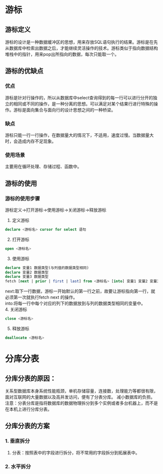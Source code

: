 # 游标
## 游标定义
游标的设计是一种数据缓冲区的思想，用来存放SQL语句执行的结果。游标是在先从数据库中检索出数据之后，才能继续灵活操作的技术。游标类似于指向数据结构堆栈中的指针，用来pop出所指向的数据，每次只能取一个。
## 游标的优缺点
### 优点
游标是针对行操作的，所以从数据库中select查询得到的每一行可以进行分开的独立的相同或不同的操作，是一种分离的思想。可以满足对某个结果行进行特殊的操作。游标是面向集合与面向行的设计思想之间的一种桥梁。
### 缺点 
游标只能一行一行操作，在数据量大的情况下，不适用，速度过慢。当数据量大时，会造成内存不足现象。
### 使用场景
主要用在循环处理、存储过程、函数中。
## 游标的使用
### 游标的使用步骤
游标定义->打开游标->使用游标->关闭游标->释放游标
1. 定义游标
```sql
declare <游标名> cursor for select 语句
```
2. 打开游标
```sql
open <游标名>
```
3. 使用游标
```sql
declare 变量1 数据类型(与列值的数据类型相同) 
declare 变量2 数据类型
declare 变量3 数据类型
fetch [next | prior | first | last] from <游标名> [into] 变量1 变量2 变量3
```
next:取下一行数据，游标一开始默认的第一行之前，故要让游标指向第一行，就必须第一次就执行fetch next 的操作。  
into:将每一行中每个对应的列下的数据放到与列的数据类型相同的变量中。    
4. 关闭游标
```sql
close <游标名>
```
5. 释放游标
```sql
deallocate <游标名>
```
# 分库分表
## 分库分表的原因：
关系型数据库本身系统性能瓶颈，单机存储容量，连接数，处理能力等都很有限，面对互联网的大量数据以及高并发访问，便有了分表分库。
减小数据库的负担。  
注意：分表分库是指将数据库的数据物理拆分到多个实例或者多台机器上，而不是在本机上进行分库分表。 
## 分库分表的方案
### 1. 垂直拆分
1. 分表：按照表中的字段进行拆分，将不常用的字段拆分到拓展表中。
### 2. 水平拆分
